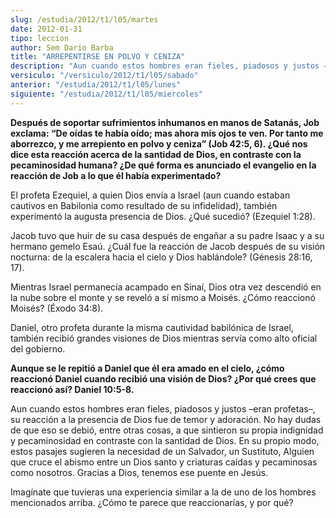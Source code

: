 ```yaml
---
slug: /estudia/2012/t1/l05/martes
date: 2012-01-31
tipo: leccion
author: Sem Dario Barba
title: "ARREPENTIRSE EN POLVO Y CENIZA"
description: "Aun cuando estos hombres eran fieles, piadosos y justos –eran profetas–, su  reacción a la presencia de Dios fue de temor y adoración. No hay dudas de que  eso se debió, entre otras cosas, a que sintieron su propia indignidad y  pecaminosidad en contraste con la santidad de Di..."
versiculo: "/versiculo/2012/t1/l05/sabado"
anterior: "/estudia/2012/t1/l05/lunes"
siguiente: "/estudia/2012/t1/l05/miercoles"
---
```


**Después de soportar sufrimientos inhumanos en manos de Satanás, Job exclama: “De oídas te había oído; mas ahora mis ojos te ven. Por tanto me aborrezco, y me arrepiento en polvo y ceniza” (Job 42:5, 6). ¿Qué nos dice esta reacción acerca de la santidad de Dios, en contraste con la pecaminosidad humana? ¿De qué forma es anunciado el evangelio en la reacción de Job a lo que él había experimentado?**

El profeta Ezequiel, a quien Dios envía a Israel (aun cuando estaban cautivos en Babilonia como resultado de su infidelidad), también experimentó la augusta presencia de Dios. ¿Qué sucedió? (Ezequiel 1:28).

Jacob tuvo que huir de su casa después de engañar a su padre Isaac y a su hermano gemelo Esaú. ¿Cuál fue la reacción de Jacob después de su visión nocturna: de la escalera hacia el cielo y Dios hablándole? (Génesis 28:16, 17).

Mientras Israel permanecía acampado en Sinaí, Dios otra vez descendió en la nube sobre el monte y se reveló a sí mismo a Moisés. ¿Cómo reaccionó Moisés? (Éxodo 34:8).

Daniel, otro profeta durante la misma cautividad babilónica de Israel, también recibió grandes visiones de Dios mientras servía como alto oficial del gobierno.

**Aunque se le repitió a Daniel que él era amado en el cielo, ¿cómo reaccionó Daniel cuando recibió una visión de Dios? ¿Por qué crees que reaccionó así? Daniel 10:5-8.**

Aun cuando estos hombres eran fieles, piadosos y justos –eran profetas–, su reacción a la presencia de Dios fue de temor y adoración. No hay dudas de que eso se debió, entre otras cosas, a que sintieron su propia indignidad y pecaminosidad en contraste con la santidad de Dios. En su propio modo, estos pasajes sugieren la necesidad de un Salvador, un Sustituto, Alguien que cruce el abismo entre un Dios santo y criaturas caídas y pecaminosas como nosotros. Gracias a Dios, tenemos ese puente en Jesús.

Imagínate que tuvieras una experiencia similar a la de uno de los hombres mencionados arriba. ¿Cómo te parece que reaccionarías, y por qué?
